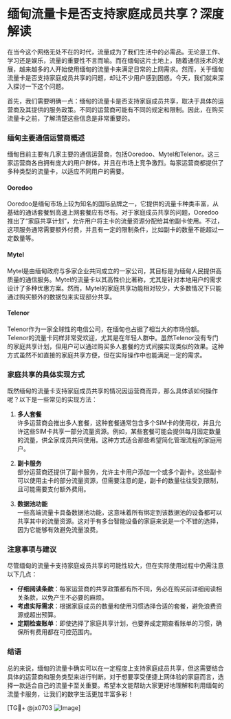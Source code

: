 # 缅甸流量卡是否支持家庭成员共享？深度解读

在当今这个网络无处不在的时代，流量成为了我们生活中的必需品。无论是工作、学习还是娱乐，流量的重要性不言而喻。而在缅甸这片土地上，随着通信技术的发展，越来越多的人开始使用缅甸的流量卡来满足日常的上网需求。然而，关于缅甸流量卡是否支持家庭成员共享的问题，却让不少用户感到困惑。今天，我们就来深入探讨一下这个问题。

首先，我们需要明确一点：缅甸的流量卡是否支持家庭成员共享，取决于具体的运营商及其提供的服务政策。不同的运营商可能有不同的规定和限制。因此，在购买流量卡之前，了解清楚这些信息是非常重要的。

### 缅甸主要通信运营商概述

缅甸目前主要有几家主要的通信运营商，包括Ooredoo、Mytel和Telenor。这三家运营商各自拥有庞大的用户群体，并且在市场上竞争激烈。每家运营商都提供了多种类型的流量卡，以适应不同用户的需要。

#### Ooredoo
Ooredoo是缅甸市场上较为知名的国际品牌之一，它提供的流量卡种类丰富，从基础的通话套餐到高速上网套餐应有尽有。对于家庭成员共享的问题，Ooredoo推出了“家庭共享计划”，允许用户将主卡的流量资源分配给其他副卡使用。不过，这项服务通常需要额外付费，并且有一定的限制条件，比如副卡的数量不能超过一定数量等。

#### Mytel
Mytel是由缅甸政府与多家企业共同成立的一家公司，其目标是为缅甸人民提供高质量的通信服务。Mytel的流量卡以其高性价比著称，尤其是针对本地用户的需求设计了多种优惠方案。然而，Mytel的家庭共享功能相对较少，大多数情况下只能通过购买额外的数据包来实现部分共享。

#### Telenor
Telenor作为一家全球性的电信公司，在缅甸也占据了相当大的市场份额。Telenor的流量卡同样非常受欢迎，尤其是在年轻人群中。虽然Telenor没有专门的家庭共享计划，但用户可以通过购买多人套餐的方式间接实现类似的效果。这种方式虽然不如直接的家庭共享方便，但在实际操作中也能满足一定的需求。

### 家庭共享的具体实现方式

既然缅甸的流量卡支持家庭成员共享的情况因运营商而异，那么具体该如何操作呢？以下是一些常见的实现方法：

1. **多人套餐**  
   许多运营商会推出多人套餐，这种套餐通常包含多个SIM卡的使用权，并且允许这些SIM卡共享一部分流量资源。例如，某些套餐可能会提供每月固定数量的流量，供全家成员共同使用。这种方式适合那些希望简化管理流程的家庭用户。

2. **副卡服务**  
   部分运营商还提供了副卡服务，允许主卡用户添加一个或多个副卡。这些副卡可以使用主卡的部分流量资源，但需要注意的是，副卡的数量往往受到限制，且可能需要支付额外费用。

3. **数据池功能**  
   一些高端流量卡具备数据池功能，这意味着所有绑定到该数据池的设备都可以共享其中的流量资源。这对于有多台智能设备的家庭来说是一个不错的选择，因为它能够有效避免流量浪费。

### 注意事项与建议

尽管缅甸的流量卡支持家庭成员共享的可能性较大，但在实际使用过程中仍需注意以下几点：

- **仔细阅读条款**：每家运营商的共享政策都有所不同，务必在购买前详细阅读相关条款，以免产生不必要的麻烦。
- **考虑实际需求**：根据家庭成员的数量和使用习惯选择合适的套餐，避免浪费资源或超出预算。
- **定期检查账单**：即使选择了家庭共享计划，也要养成定期查看账单的习惯，确保所有费用都在可控范围内。

### 结语

总的来说，缅甸的流量卡确实可以在一定程度上支持家庭成员共享，但这需要结合具体的运营商和服务类型来进行判断。对于想要享受便捷上网体验的家庭而言，选择一款适合自己的流量卡至关重要。希望本文能帮助大家更好地理解和利用缅甸的流量卡服务，让我们的数字生活更加丰富多彩！

[TG💪+ @jx0703 ![Image](https://github.com/user-attachments/assets/dbca1d08-cadb-493c-b0ec-ad6f7a83f270)]